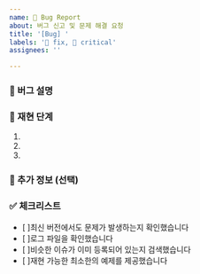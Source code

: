 ```yaml
---
name: 🐛 Bug Report
about: 버그 신고 및 문제 해결 요청
title: '[Bug] '
labels: '🐛 fix, 🚨 critical'
assignees: ''

---
```


### 🐛 버그 설명

<!-- 발생한 버그에 대해 간단하게 설명해주세요 -->

### 🔄 재현 단계

<!-- 버그를 재현하는 방법을 단계별로 작성해주세요 -->

1.
2.
3.

### 📎 추가 정보 (선택)

<!-- 스크린샷, 로그, 에러 메시지 등 -->

### ✅ 체크리스트

- [ ]최신 버전에서도 문제가 발생하는지 확인했습니다
- [ ]로그 파일을 확인했습니다
- [ ]비슷한 이슈가 이미 등록되어 있는지 검색했습니다
- [ ]재현 가능한 최소한의 예제를 제공했습니다